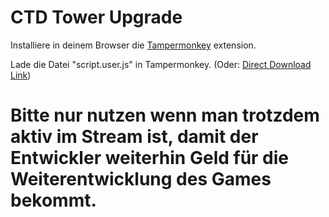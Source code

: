 # CTD Tower Upgrade

Installiere in deinem Browser die [Tampermonkey](https://www.tampermonkey.net/index.php) extension.

Lade die Datei "script.user.js" in Tampermonkey. (Oder: [Direct Download Link](https://github.com/dev-101010/ctd-tower-upgrade/raw/main/script.user.js))

# Bitte nur nutzen wenn man trotzdem aktiv im Stream ist, damit der Entwickler weiterhin Geld für die Weiterentwicklung des Games bekommt.
